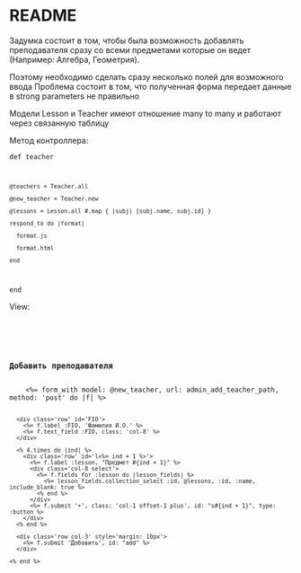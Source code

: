 # README

Задумка состоит в том, чтобы была возможность добавлять преподавателя сразу со всеми предметами
которые он ведет (Например: Алгебра, Геометрия).

Поэтому необходимо сделать сразу несколько полей для возможного ввода
Проблема состоит в том, что полученная форма передает данные в strong parameters не правильно

Модели Lesson и Teacher имеют отношение many to many и работают через связанную таблицу

Метод контроллера: 
<code>  
  def teacher

    @teachers = Teacher.all

    @new_teacher = Teacher.new

    @lessons = Lesson.all #.map { |subj| [subj.name, subj.id] }

    respond_to do |format|

      format.js

      format.html

    end
    
  end
</code>

View:
<code>
  <div class='col-4 offset-2'>
    <h3>Добавить преподавателя</h3>
    <%= form_with model: @new_teacher, url: admin_add_teacher_path, method: 'post' do |f| %>

      <div class='row' id='FIO'>
        <%= f.label :FIO, 'Фамилия И.О.' %>
        <%= f.text_field :FIO, class: 'col-8' %>
      </div>

      <% 4.times do |ind| %>
        <div class='row' id='l<%= ind + 1 %>'>
          <%= f.label :lesson, "Предмет #{ind + 1}" %>
          <div class='col-8 select'>
            <%= f.fields_for :lesson do |lesson_fields| %>
              <%= lesson_fields.collection_select :id, @lessons, :id, :name, include_blank: true %>
            <% end %>
          </div>
          <%= f.submit '+', class: 'col-1 offset-1 plus', id: "s#{ind + 1}", type: :button %>
        </div>
      <% end %>

      <div class='row col-3' style='margin: 10px'>
        <%= f.submit 'Добавить', id: "add" %>
      </div>

    <% end %>
  </div>
</code>